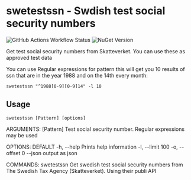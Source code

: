 # swetestssn - Swdish test social security numbers

![GitHub Actions Workflow Status](https://img.shields.io/github/actions/workflow/status/ferenyl/SwedishTestSsn/dotnet.yaml?branch=main&style=for-the-badge)
![NuGet Version](https://img.shields.io/nuget/v/SwedishTestSsn?style=for-the-badge)



Get test social security numbers from Skatteverket.
You can use these as approved test data

You can use Regular expressions for pattern
this will get you 10 results of ssn that are in the year 1988 and on the 14th every month:

```
swetestssn "^1988[0-9][0-9]14" -l 10
```

## Usage

    swetestssn [Pattern] [options]

ARGUMENTS:
    [Pattern]    Test social security number. Regular expressions may be used

OPTIONS:
                    DEFAULT
    -h, --help                 Prints help information
    -l, --limit     100
    -o, --offset    0
        --json                 output as json

COMMANDS:
    swetestssn    Get swedish test social security numbers from The Swedish Tax Agency (Skatteverket). Using their publi API
